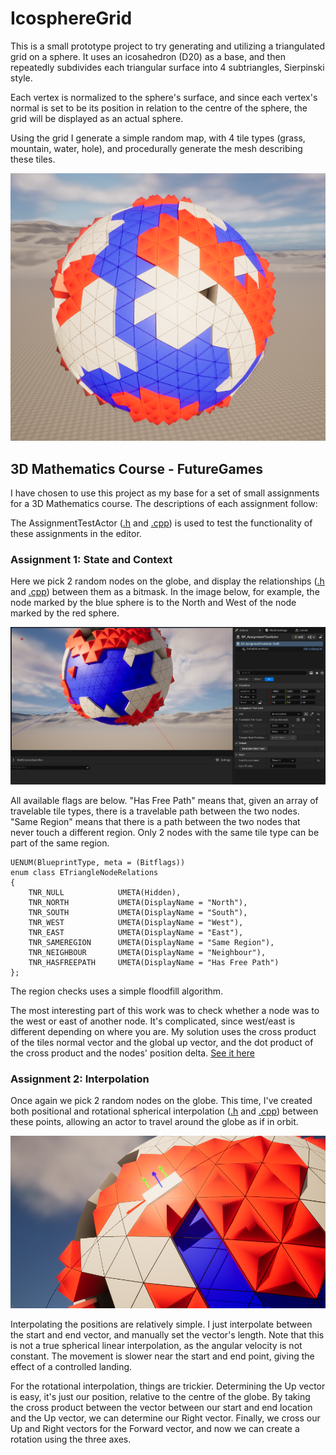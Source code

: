 # IcosphereGrid
This is a small prototype project to try generating and utilizing a triangulated grid on a sphere. It uses an icosahedron (D20) as a base, and then repeatedly subdivides each triangular surface into 4 subtriangles, Sierpinski style.

Each vertex is normalized to the sphere's surface, and since each vertex's normal is set to be its position in relation to the centre of the sphere, the grid will be displayed as an actual sphere. 

Using the grid I generate a simple random map, with 4 tile types (grass, mountain, water, hole), and procedurally generate the mesh describing these tiles. 

![Generated Icosphere](/Images/SpherePicture.png)


## 3D Mathematics Course - FutureGames
I have chosen to use this project as my base for a set of small assignments for a 3D Mathematics course. The descriptions of each assignment follow:

The AssignmentTestActor ([.h](/Source/IcosphereGrid/Public/MathCourseSpecifics/AssignmentTestActor.h) and [.cpp](/Source/IcosphereGrid/Private/MathCourseSpecifics/AssignmentTestActor.cpp)) is used to test the functionality of these assignments in the editor.

### Assignment 1: State and Context
Here we pick 2 random nodes on the globe, and display the relationships ([.h](/Source/IcosphereGrid/Public/TriangleNodeRelations.h) and [.cpp](/Source/IcosphereGrid/Private/TriangleNodeRelations.cpp)) between them as a bitmask. In the image below, for example, the node marked by the blue sphere is to the North and West of the node marked by the red sphere. 

![AssignmentOne](/Images/AssignmentOne.png)

All available flags are below. "Has Free Path" means that, given an array of travelable tile types, there is a travelable path between the two nodes. "Same Region" means that there is a path between the two nodes that never touch a different region. Only 2 nodes with the same tile type can be part of the same region.
```
UENUM(BlueprintType, meta = (Bitflags))
enum class ETriangleNodeRelations
{
	TNR_NULL			UMETA(Hidden),
	TNR_NORTH			UMETA(DisplayName = "North"),
	TNR_SOUTH			UMETA(DisplayName = "South"),
	TNR_WEST			UMETA(DisplayName = "West"),
	TNR_EAST			UMETA(DisplayName = "East"),
	TNR_SAMEREGION		UMETA(DisplayName = "Same Region"),
	TNR_NEIGHBOUR		UMETA(DisplayName = "Neighbour"),
	TNR_HASFREEPATH		UMETA(DisplayName = "Has Free Path")
};
```

The region checks uses a simple floodfill algorithm. 

The most interesting part of this work was to check whether a node was to the west or east of another node. It's complicated, since west/east is different depending on where you are. My solution uses the cross product of the tiles normal vector and the global up vector, and the dot product of the cross product and the nodes' position delta. [See it here](/Source/IcosphereGrid/Private/TriangleNodeRelations.cpp#L20C1-L38C2)


### Assignment 2: Interpolation
Once again we pick 2 random nodes on the globe. This time, I've created both positional and rotational spherical interpolation ([.h](/Source/IcosphereGrid/Public/SphericalMathHelpers.h) and [.cpp](/Source/IcosphereGrid/Private/SphericalMathHelpers.cpp)) between these points, allowing an actor to travel around the globe as if in orbit.

![AssignmentTwo](/Images/AssignmentTwo.png)

Interpolating the positions are relatively simple. I just interpolate between the start and end vector, and manually set the vector's length. Note that this is not a true spherical linear interpolation, as the angular velocity is not constant. The movement is slower near the start and end point, giving the effect of a controlled landing.

For the rotational interpolation, things are trickier. Determining the Up vector is easy, it's just our position, relative to the centre of the globe. By taking the cross product between the vector between our start and end location and the Up vector, we can determine our Right vector. Finally, we cross our Up and Right vectors for the Forward vector, and now we can create a rotation using the three axes.
